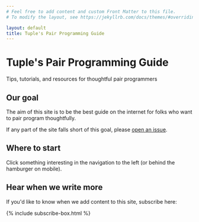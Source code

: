```yaml
---
# Feel free to add content and custom Front Matter to this file.
# To modify the layout, see https://jekyllrb.com/docs/themes/#overriding-theme-defaults

layout: default
title: Tuple's Pair Programming Guide
---
```


# Tuple's Pair Programming Guide

<p class="text-lg">Tips, tutorials, and resources for thoughtful pair programmers</p>

<div class="border-t-4 border-indigo-dark w-24 mt-4 mb-8"></div>

## Our goal

The aim of this site is to be the best guide on the internet for folks who want to pair program thoughtfully.

If any part of the site falls short of this goal, please [open an issue](https://github.com/tupleapp/pair-programming-guide/issues/new). 

## Where to start

Click something interesting in the navigation to the left (or behind the hamburger on mobile).

## Hear when we write more

If you'd like to know when we add content to this site, subscribe here:

<div class="mt-8">
  {% include subscribe-box.html %}
</div>
